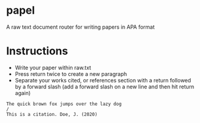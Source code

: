 # papel
A raw text document router for writing papers in APA format

# Instructions
- Write your paper within raw.txt
- Press return twice to create a new paragraph
- Separate your works cited, or references section with a return followed by a forward slash (add a forward slash on a new line and then hit return again)
```
The quick brown fox jumps over the lazy dog
/
This is a citation. Doe, J. (2020)
```
